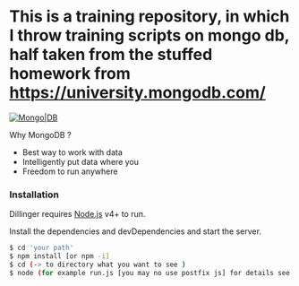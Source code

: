 # This is a training repository, in which I throw training scripts on mongo db, half taken from the stuffed homework from https://university.mongodb.com/

[![Mongo|DB](https://encrypted-tbn0.gstatic.com/images?q=tbn:ANd9GcSOhuKiegMRp5GhUAwZIruGJX9yAbKwUY0J9_17GRmNX5U46_8mIg)](https://university.mongodb.com/)

Why MongoDB ?

  - Best way to work with data
  - Intelligently put data where you
  - Freedom to run anywhere


### Installation

Dillinger requires [Node.js](https://nodejs.org/) v4+ to run.

Install the dependencies and devDependencies and start the server.

```sh
$ cd 'your path'
$ npm install [or npm -i]
$ cd (-> to directory what you want to see )
$ node (for example run.js [you may no use postfix js] for details see usage after running)
```
